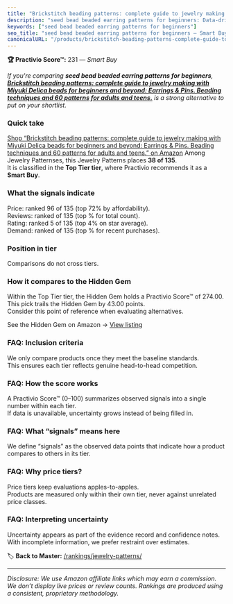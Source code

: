 ```yaml
---
title: "Brickstitch beading patterns: complete guide to jewelry making with Miyuki Delica beads for beginners and beyond: Earrings & Pins. Beading techniques and 60 patterns for adults and teens."
description: "seed bead beaded earring patterns for beginners: Data-driven within Top Tier ranking using the Practivio Score™. Positioned by quality, value, demand, findabil…"
keywords: ["seed bead beaded earring patterns for beginners"]
seo_title: "seed bead beaded earring patterns for beginners — Smart Buy Top Tier (2025)"
canonicalURL: "/products/brickstitch-beading-patterns-complete-guide-to-jewelry-making-with-miyuki-delica-beads-for-beginners-and-beyond-earrings-pins-beading-techniques-and-60-patterns-for-adults-and-teens-B0DZMFXQDK/"
---
```


**🏆 Practivio Score™:** 231 — _Smart Buy_


*If you're comparing **seed bead beaded earring patterns for beginners**, **[Brickstitch beading patterns: complete guide to jewelry making with Miyuki Delica beads for beginners and beyond: Earrings & Pins. Beading techniques and 60 patterns for adults and teens.](https://www.amazon.com/dp/B0DZMFXQDK?tag=practivio-20)** is a strong alternative to put on your shortlist.*
### Quick take
[Shop “Brickstitch beading patterns: complete guide to jewelry making with Miyuki Delica beads for beginners and beyond: Earrings & Pins. Beading techniques and 60 patterns for adults and teens.” on Amazon](https://www.amazon.com/dp/B0DZMFXQDK?tag=practivio-20)
Among Jewelry Patternses, this Jewelry Patterns places **38 of 135**.  
It is classified in the **Top Tier tier**, where Practivio recommends it as a **Smart Buy**.

### What the signals indicate
Price: ranked 96 of 135 (top 72% by affordability).  
Reviews: ranked  of 135 (top % for total count).  
Rating: ranked 5 of 135 (top 4% on star average).  
Demand: ranked  of 135 (top % for recent purchases).

### Position in tier
Comparisons do not cross tiers.

### How it compares to the Hidden Gem
Within the Top Tier tier, the Hidden Gem holds a Practivio Score™ of 274.00.  
This pick trails the Hidden Gem by 43.00 points.  
Consider this point of reference when evaluating alternatives.  

See the Hidden Gem on Amazon → [View listing](https://www.amazon.com/dp/B09Y8DWR28?tag=practivio-20)

### FAQ: Inclusion criteria
We only compare products once they meet the baseline standards.  
This ensures each tier reflects genuine head-to-head competition.

### FAQ: How the score works
A Practivio Score™ (0–100) summarizes observed signals into a single number within each tier.  
If data is unavailable, uncertainty grows instead of being filled in.

### FAQ: What “signals” means here
We define “signals” as the observed data points that indicate how a product compares to others in its tier.

### FAQ: Why price tiers?
Price tiers keep evaluations apples-to-apples.  
Products are measured only within their own tier, never against unrelated price classes.

### FAQ: Interpreting uncertainty
Uncertainty appears as part of the evidence record and confidence notes.  
With incomplete information, we prefer restraint over estimates.


🏷️ **Back to Master:** [/rankings/jewelry-patterns/](/rankings/jewelry-patterns/)

---
_Disclosure: We use Amazon affiliate links which may earn a commission. We don’t display live prices or review counts. Rankings are produced using a consistent, proprietary methodology._
